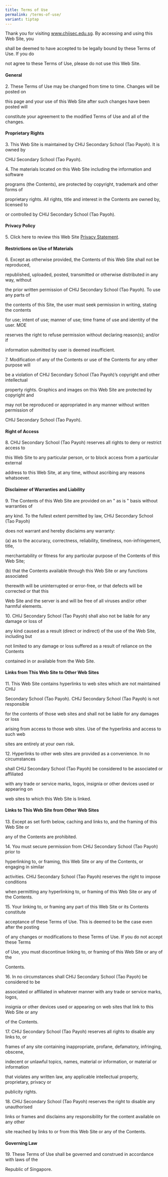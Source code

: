 ```yaml
---
title: Terms of Use
permalink: /terms-of-use/
variant: tiptap
---
```

<p>Thank you for visiting <a href="http://www.chijsec.edu.sg" rel="noopener noreferrer nofollow" target="_blank">www.chijsec.edu.sg</a>. By accessing and
using this Web Site, you</p>
<p>shall be deemed to have accepted to be legally bound by these Terms of
Use. If you do</p>
<p>not agree to these Terms of Use, please do not use this Web Site.</p>
<h4>General</h4>
<p>2. These Terms of Use may be changed from time to time. Changes will be
posted on</p>
<p>this page and your use of this Web Site after such changes have been posted
will</p>
<p>constitute your agreement to the modified Terms of Use and all of the
changes.</p>
<h4>Proprietary Rights</h4>
<p>3. This Web Site is maintained by CHIJ Secondary School (Tao Payoh). It
is owned by</p>
<p>CHIJ Secondary School (Tao Payoh).</p>
<p>4. The materials located on this Web Site including the information and
software</p>
<p>programs (the Contents), are protected by copyright, trademark and other
forms of</p>
<p>proprietary rights. All rights, title and interest in the Contents are
owned by, licensed to</p>
<p>or controlled by CHIJ Secondary School (Tao Payoh).</p>
<h4>Privacy Policy</h4>
<p>5. Click here to review this Web Site <a href="https://www.gov.sg/privacy-statement" rel="noopener noreferrer nofollow" target="_blank">Privacy Statement</a>.</p>
<h4>Restrictions on Use of Materials</h4>
<p>6. Except as otherwise provided, the Contents of this Web Site shall not
be reproduced,</p>
<p>republished, uploaded, posted, transmitted or otherwise distributed in
any way, without</p>
<p>the prior written permission of CHIJ Secondary School (Tao Payoh). To
use any parts of</p>
<p>the contents of this Site, the user must seek permission in writing, stating
the contents</p>
<p>for use; intent of use; manner of use; time frame of use and identity
of the user. MOE</p>
<p>reserves the right to refuse permission without declaring reason(s); and/or
if</p>
<p>information submitted by user is deemed insufficient.</p>
<p>7. Modification of any of the Contents or use of the Contents for any
other purpose will</p>
<p>be a violation of CHIJ Secondary School (Tao Payoh)’s copyright and other
intellectual</p>
<p>property rights. Graphics and images on this Web Site are protected by
copyright and</p>
<p>may not be reproduced or appropriated in any manner without written permission
of</p>
<p>CHIJ Secondary School (Tao Payoh).</p>
<h4>Right of Access</h4>
<p>8. CHIJ Secondary School (Tao Payoh) reserves all rights to deny or restrict
access to</p>
<p>this Web Site to any particular person, or to block access from a particular
external</p>
<p>address to this Web Site, at any time, without ascribing any reasons whatsoever.</p>
<h4>Disclaimer of Warranties and Liability</h4>
<p>9. The Contents of this Web Site are provided on an " as is " basis without
warranties of</p>
<p>any kind. To the fullest extent permitted by law, CHIJ Secondary School
(Tao Payoh)</p>
<p>does not warrant and hereby disclaims any warranty:</p>
<p>(a) as to the accuracy, correctness, reliability, timeliness, non-infringement,
title,</p>
<p>merchantability or fitness for any particular purpose of the Contents
of this Web Site;</p>
<p>(b) that the Contents available through this Web Site or any functions
associated</p>
<p>therewith will be uninterrupted or error-free, or that defects will be
corrected or that this</p>
<p>Web Site and the server is and will be free of all viruses and/or other
harmful elements.</p>
<p>10. CHIJ Secondary School (Tao Payoh) shall also not be liable for any
damage or loss of</p>
<p>any kind caused as a result (direct or indirect) of the use of the Web
Site, including but</p>
<p>not limited to any damage or loss suffered as a result of reliance on
the Contents</p>
<p>contained in or available from the Web Site.</p>
<p></p>
<h4>Links from This Web Site to Other Web Sites</h4>
<p></p>
<p>11. This Web Site contains hyperlinks to web sites which are not maintained
CHIJ</p>
<p>Secondary School (Tao Payoh). CHIJ Secondary School (Tao Payoh) is not
responsible</p>
<p>for the contents of those web sites and shall not be liable for any damages
or loss</p>
<p>arising from access to those web sites. Use of the hyperlinks and access
to such web</p>
<p>sites are entirely at your own risk.</p>
<p>12. Hyperlinks to other web sites are provided as a convenience. In no
circumstances</p>
<p>shall CHIJ Secondary School (Tao Payoh) be considered to be associated
or affiliated</p>
<p>with any trade or service marks, logos, insignia or other devices used
or appearing on</p>
<p>web sites to which this Web Site is linked.</p>
<p></p>
<h4>Links to This Web Site from Other Web Sites</h4>
<h4></h4>
<p>13. Except as set forth below, caching and links to, and the framing of
this Web Site or</p>
<p>any of the Contents are prohibited.</p>
<p>14. You must secure permission from CHIJ Secondary School (Tao Payoh)
prior to</p>
<p>hyperlinking to, or framing, this Web Site or any of the Contents, or
engaging in similar</p>
<p>activities. CHIJ Secondary School (Tao Payoh) reserves the right to impose
conditions</p>
<p>when permitting any hyperlinking to, or framing of this Web Site or any
of the Contents.</p>
<p>15. Your linking to, or framing any part of this Web Site or its Contents
constitute</p>
<p>acceptance of these Terms of Use. This is deemed to be the case even after
the posting</p>
<p>of any changes or modifications to these Terms of Use. If you do not accept
these Terms</p>
<p>of Use, you must discontinue linking to, or framing of this Web Site or
any of the</p>
<p>Contents.</p>
<p>16. In no circumstances shall CHIJ Secondary School (Tao Payoh) be considered
to be</p>
<p>associated or affiliated in whatever manner with any trade or service
marks, logos,</p>
<p>insignia or other devices used or appearing on web sites that link to
this Web Site or any</p>
<p>of the Contents.</p>
<p>17. CHIJ Secondary School (Tao Payoh) reserves all rights to disable any
links to, or</p>
<p>frames of any site containing inappropriate, profane, defamatory, infringing,
obscene,</p>
<p>indecent or unlawful topics, names, material or information, or material
or information</p>
<p>that violates any written law, any applicable intellectual property, proprietary,
privacy or</p>
<p>publicity rights.</p>
<p>18. CHIJ Secondary School (Tao Payoh) reserves the right to disable any
unauthorised</p>
<p>links or frames and disclaims any responsibility for the content available
on any other</p>
<p>site reached by links to or from this Web Site or any of the Contents.</p>
<h4>Governing Law</h4>
<p>19. These Terms of Use shall be governed and construed in accordance with
laws of the</p>
<p>Republic of Singapore.</p>